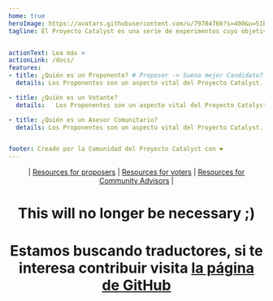 ```yaml
---
home: true
heroImage: https://avatars.githubusercontent.com/u/79784766?s=400&u=51b65ef6f530a0d0bf4067deffe167c9cb2ce2cc&v=4
tagline: El Proyecto Catalyst es una serie de experimentos cuyo objetivo es generar los más altos niveles de innovación de la comunidad. Catalyst lleva la gobernanza en la cadena a la blockchain de Cardano permitiendo a la comunidad establecer por sí misma las prioridades de crecimiento. Además, permite a los participantes destinar fondos a propuestas que aborden los retos y aprovechen las oportunidades que surjan en el ciclo de vida de Cardano. 


actionText: Lea más >
actionLink: /docs/
features:
- title: ¿Quién es un Proponente? # Proposer -> Suena mejor Candidato?
  details: Los Proponentes son un aspecto vital del Proyecto Catalyst. Constituyen el combustible para el fuego. Son las personas con ideas, las que ven el contexto más amplio, las que identifican las necesidades, las que llenan las lagunas. Una propuesta elaborada por un proponente es la forma de comunicar esa idea a la comunidad.

- title: ¿Quién es un Votante?
  details:   Los Proponentes son un aspecto vital del Proyecto Catalyst. Constituyen el combustible para el fuego. Son las personas con ideas, las que ven el contexto más amplio, las que identifican las necesidades, las que llenan las lagunas. Una propuesta elaborada por un proponente es la forma de comunicar esa idea a la comunidad. # This is the same definition of Proposer ¿...?

- title: ¿Quién es un Asesor Comunitario?
  details: Los Proponentes son un aspecto vital del Proyecto Catalyst. Constituyen el combustible para el fuego. Son las personas con ideas, las que ven el contexto más amplio, las que identifican las necesidades, las que llenan las lagunas. Una propuesta elaborada por un proponente es la forma de comunicar esa idea a la comunidad. # This is the same definition of Proposer ¿...?


footer: Creado por la Comunidad del Proyecto Catalyst con ❤️
---
```


<span style="text-align:center">



| [Resources for proposers](es/proposers/README.md) | [Resources for voters](es/voters/README.md) | [Resources for Community Advisors](es/community-advisor/README.md) |

# This will no longer be necessary ;)
# __Estamos buscando traductores, si te interesa contribuir visita [la página de GitHub](https://github.com/Project-Catalyst/project-catalyst.github.io)__

</span>

<NewsScroll :items="[
  {'link':'/news/#when-will-hardware-wallet-voting-support-will-be-available',
  'text':'When will hardware wallet voting support will be available?'},
  {'link':'/news/#we-are-applying-for-funding',
   'text':'We are applying for funding! Help us build this page'}
  ]"/>